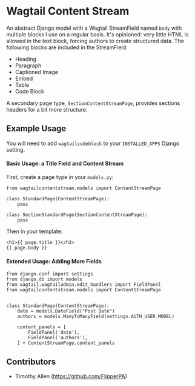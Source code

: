 # Wagtail Content Stream

An abstract Django model with a Wagtail StreamField named `body` with multiple blocks I use on a regular basis. It's opinioned: very little HTML is allowed in the text block, forcing authors to create structured data. The following blocks are included in the StreamField:

* Heading
* Paragraph
* Captioned Image
* Embed
* Table
* Code Block

A secondary page type, `SectionContentStreamPage`, provides sections headers for a bit more structure.

## Example Usage

You will need to add `wagtailcodeblock` to your `INSTALLED_APPS` Django setting.

#### Basic Usage: a Title Field and Content Stream

First, create a page type in your `models.py`:

    from wagtailcontentstream.models import ContentStreamPage

    class StandardPage(ContentStreamPage):
        pass

    class SectionStandardPage(SectionContentStreamPage):
        pass

Then in your template:

    <h1>{{ page.title }}</h2>
    {{ page.body }}

#### Extended Usage: Adding More Fields

    from django.conf import settings
    from django.db import models
    from wagtail.wagtailadmin.edit_handlers import FieldPanel
    from wagtailcontentstream.models import ContentStreamPage


    class StandardPage(ContentStreamPage):
        date = models.DateField("Post Date")
        authors = models.ManyToManyField(settings.AUTH_USER_MODEL)

        content_panels = [
            FieldPanel('date'),
            FieldPanel('authors'),
        ] + ContentStreamPage.content_panels


## Contributors

* Timothy Allen (https://github.com/FlipperPA)
